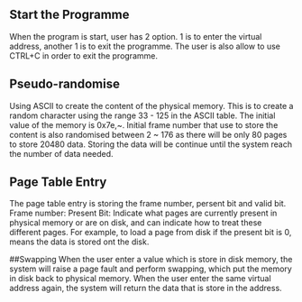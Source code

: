 ## Start the Programme
When the program is start, user has 2 option. 1 is to enter the virtual address, another 1 is to exit the programme. 
The user is also allow to use CTRL+C in order to exit the programme. 

## Pseudo-randomise
Using ASCII to create the content of the physical memory. This is to create a random character using the range 33 - 125 in the ASCII table. 
The initial value of the memory is 0x7e,~.
Initial frame number that use to store the content is also randomised between 2 ~ 176 as there will be only 80 pages to store 20480 
data. Storing the data will be continue until the system reach the number of data needed.

## Page Table Entry
The page table entry is storing the frame number, persent bit and valid bit.
Frame number: 
Present Bit: Indicate what pages are currently present in physical memory or are on disk, and can indicate how to 
treat these different pages. For example, to load a page from disk if the present bit is 0, means the data is stored ont the disk.

##Swapping
When the user enter a value which is store in disk memory, the system will raise a page fault 
and perform swapping, which put the memory in disk back to physical memory. When the user enter the same virtual 
address again, the system will return the data that is store in the address.
